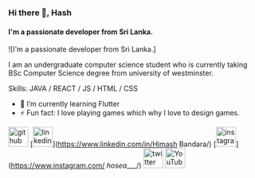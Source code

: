 ### Hi there 👋, Hash
#### I'm a passionate developer from Sri Lanka.
![I'm a passionate developer from Sri Lanka.]

I am an undergraduate computer science student who is currently taking BSc Computer Science degree from university of westminster.

Skills: JAVA / REACT / JS / HTML / CSS

- 🌱 I’m currently learning Flutter 
- ⚡ Fun fact: I love playing games which why I love to design games. 


[<img src='https://cdn.jsdelivr.net/npm/simple-icons@3.0.1/icons/github.svg' alt='github' height='40'>](https://github.com/HimashBandaragit)  [<img src='https://cdn.jsdelivr.net/npm/simple-icons@3.0.1/icons/linkedin.svg' alt='linkedin' height='40'>](https://www.linkedin.com/in/Himash Bandara/)  [<img src='https://cdn.jsdelivr.net/npm/simple-icons@3.0.1/icons/instagram.svg' alt='instagram' height='40'>](https://www.instagram.com/ _hosea____/)  [<img src='https://cdn.jsdelivr.net/npm/simple-icons@3.0.1/icons/twitter.svg' alt='twitter' height='40'>](https://twitter.com/HimashSath)  [<img src='https://cdn.jsdelivr.net/npm/simple-icons@3.0.1/icons/youtube.svg' alt='YouTube' height='40'>](https://www.youtube.com/channel/fairwildchicken5958)  

